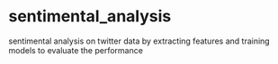 # sentimental_analysis
sentimental analysis on twitter data  by extracting features and training models to evaluate the performance 
